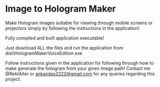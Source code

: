# Image to Hologram Maker

Make Hologram images suitable for viewing through mobile screens or projectors simply by following the instructions in the application!


Fully compiled and built application executable!


Just download ALL the files and run the application from dist\HologramMakerVoiceEdition.exe

Follow instructions given in the application for following through how to make generate the hologram from your given image path!
Contact me @RektAlter or ankandas2222@gmail.com for any queries regarding this project.
